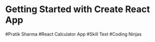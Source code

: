 # Getting Started with Create React App

#Pratik Sharma
#React Calculator App
#Skill Test 
#Coding Ninjas 
